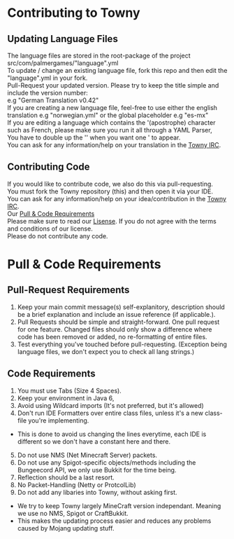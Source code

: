 # Contributing to Towny

## Updating Language Files
The language files are stored in the root-package of the project src/com/palmergames/"language".yml    
To update / change an existing language file, fork this repo and then edit the "language".yml in your fork.    
Pull-Request your updated version. Please try to keep the title simple and include the version number:    
e.g "German Translation v0.42"    
If you are creating a new language file, feel-free to use either the english translation e.g "norwegian.yml" or the global placeholder e.g "es-mx"    
If you are editing a language which contains the '(apostrophe) character such as French, please make sure you run it all through a YAML Parser,    
You have to double up the '' when you want one ' to appear.    
You can ask for any information/help on your translation in the [Towny IRC](http://webchat.esper.net/?channels=towny).    
    
## Contributing Code    
If you would like to contribute code, we also do this via pull-requesting.   
You must fork the Towny repository (this) and then open it via your IDE.   
You can ask for any information/help on your idea/contribution in the [Towny IRC](http://webchat.esper.net/?channels=towny).    
Our [Pull & Code Requirements](#Pull-&-Code-Requirements)    
Please make sure to read our [Lisense](https://github.com/LlmDl/Towny#licensing). If you do not agree with the terms and conditions of our license.    
Please do not contribute any code.    

# Pull & Code Requirements    
## Pull-Request Requirements   
1. Keep your main commit message(s) self-explanitory, description should be a brief explanation and include an issue reference (if applicable.).   
2. Pull Requests should be simple and straight-forward. One pull request for one feature. Changed files should only show a difference where code has been removed or added, no re-formatting of entire files.   
3. Test everything you've touched before pull-requesting. (Exception being language files, we don't expect you to check all lang strings.)    

## Code Requirements    
1. You must use Tabs (Size 4 Spaces).    
2. Keep your environment in Java 6,   
3. Avoid using Wildcard imports (It's not preferred, but it's allowed)   
4. Don't run IDE Formatters over entire class files, unless it's a new class-file you're implementing.   
 - This is done to avoid us changing the lines everytime, each IDE is different so we don't have a constant here and there.   
5. Do not use NMS (Net Minecraft Server) packets.   
6. Do not use any Spigot-specific objects/methods including the Bungeecord API, we only use Bukkit for the time being.   
7. Reflection should be a last resort.   
8. No Packet-Handling (Netty or ProtcolLib)   
9. Do not add any libaries into Towny, without asking first.   
 
 - We try to keep Towny largely MineCraft version independant. Meaning we use no NMS, Spigot or CraftBukkit.   
 - This makes the updating process easier and reduces any problems caused by Mojang updating stuff.   

   
